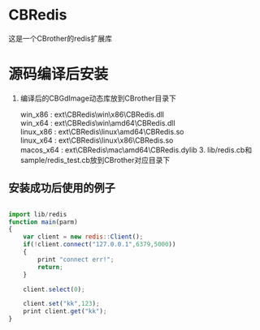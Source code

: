 # CBRedis
这是一个CBrother的redis扩展库

# 源码编译后安装
1. 编译后的CBGdImage动态库放到CBrother目录下

    win_x86 : ext\CBRedis\win\x86\CBRedis.dll    
    win_x64 : ext\CBRedis\win\amd64\CBRedis.dll    
    linux_x86 : ext\CBRedis\linux\amd64\CBRedis.so    
    linux_x64 : ext\CBRedis\linux\x86\CBRedis.so    
    macos_x64 : ext\CBRedis\mac\amd64\CBRedis.dylib
    3. lib/redis.cb和sample/redis_test.cb放到CBrother对应目录下
    
    
## 安装成功后使用的例子
```javascript

import lib/redis
function main(parm)
{
    var client = new redis::Client();
    if(!client.connect("127.0.0.1",6379,5000))
    {
        print "connect err!";
        return;
    }

    client.select(0);

    client.set("kk",123);
    print client.get("kk");
}
```
